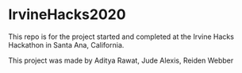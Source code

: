 # IrvineHacks2020

This repo is for the project started and completed at the Irvine Hacks Hackathon in Santa Ana, California.

This project was made by Aditya Rawat, Jude Alexis, Reiden Webber
